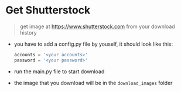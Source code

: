 # Get Shutterstock

> get image at <https://www.shutterstock.com> from your download history

* you have to add a config.py file by youself, it should look like this:  
  ```python
  accounts = '<your accounts>'
  password = '<your password>'
  ```

* run the main.py file to start download

* the image that you download will be in the `download_images` folder
